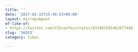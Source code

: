 ```yaml
---
title: ''
date: '2017-02-15T15:48:53+00:00'
layout: micropubpost
mf-like-of:
- https://twitter.com/CSSconfeu/status/831892581462077440
slug: '56933'
category: likes

---
```

